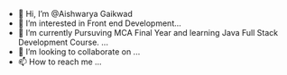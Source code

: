 - 👋 Hi, I’m @Aishwarya Gaikwad
- 👀 I’m interested in Front end Development...
- 🌱 I’m currently Pursuving MCA Final Year and learning Java Full Stack Development Course. ...
- 💞️ I’m looking to collaborate on ...
- 📫 How to reach me ...

<!---
Aishwarya508/Aishwarya508 is a ✨ special ✨ repository because its `README.md` (this file) appears on your GitHub profile.
You can click the Preview link to take a look at your changes.
--->
